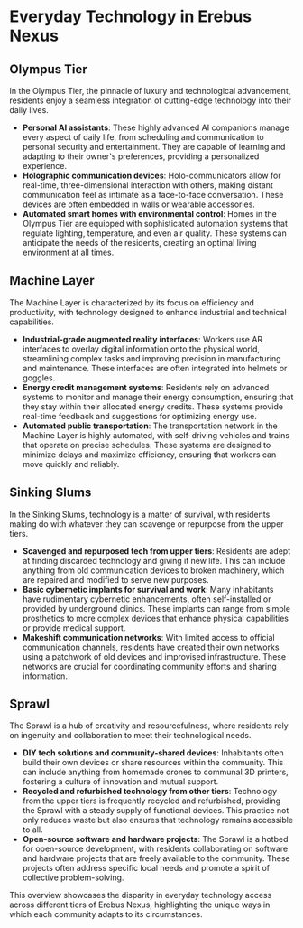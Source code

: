 # Everyday Technology in Erebus Nexus

## Olympus Tier

In the Olympus Tier, the pinnacle of luxury and technological advancement, residents enjoy a seamless integration of cutting-edge technology into their daily lives.

- **Personal AI assistants**: These highly advanced AI companions manage every aspect of daily life, from scheduling and communication to personal security and entertainment. They are capable of learning and adapting to their owner's preferences, providing a personalized experience.
- **Holographic communication devices**: Holo-communicators allow for real-time, three-dimensional interaction with others, making distant communication feel as intimate as a face-to-face conversation. These devices are often embedded in walls or wearable accessories.
- **Automated smart homes with environmental control**: Homes in the Olympus Tier are equipped with sophisticated automation systems that regulate lighting, temperature, and even air quality. These systems can anticipate the needs of the residents, creating an optimal living environment at all times.

## Machine Layer

The Machine Layer is characterized by its focus on efficiency and productivity, with technology designed to enhance industrial and technical capabilities.

- **Industrial-grade augmented reality interfaces**: Workers use AR interfaces to overlay digital information onto the physical world, streamlining complex tasks and improving precision in manufacturing and maintenance. These interfaces are often integrated into helmets or goggles.
- **Energy credit management systems**: Residents rely on advanced systems to monitor and manage their energy consumption, ensuring that they stay within their allocated energy credits. These systems provide real-time feedback and suggestions for optimizing energy use.
- **Automated public transportation**: The transportation network in the Machine Layer is highly automated, with self-driving vehicles and trains that operate on precise schedules. These systems are designed to minimize delays and maximize efficiency, ensuring that workers can move quickly and reliably.

## Sinking Slums

In the Sinking Slums, technology is a matter of survival, with residents making do with whatever they can scavenge or repurpose from the upper tiers.

- **Scavenged and repurposed tech from upper tiers**: Residents are adept at finding discarded technology and giving it new life. This can include anything from old communication devices to broken machinery, which are repaired and modified to serve new purposes.
- **Basic cybernetic implants for survival and work**: Many inhabitants have rudimentary cybernetic enhancements, often self-installed or provided by underground clinics. These implants can range from simple prosthetics to more complex devices that enhance physical capabilities or provide medical support.
- **Makeshift communication networks**: With limited access to official communication channels, residents have created their own networks using a patchwork of old devices and improvised infrastructure. These networks are crucial for coordinating community efforts and sharing information.

## Sprawl

The Sprawl is a hub of creativity and resourcefulness, where residents rely on ingenuity and collaboration to meet their technological needs.

- **DIY tech solutions and community-shared devices**: Inhabitants often build their own devices or share resources within the community. This can include anything from homemade drones to communal 3D printers, fostering a culture of innovation and mutual support.
- **Recycled and refurbished technology from other tiers**: Technology from the upper tiers is frequently recycled and refurbished, providing the Sprawl with a steady supply of functional devices. This practice not only reduces waste but also ensures that technology remains accessible to all.
- **Open-source software and hardware projects**: The Sprawl is a hotbed for open-source development, with residents collaborating on software and hardware projects that are freely available to the community. These projects often address specific local needs and promote a spirit of collective problem-solving.

This overview showcases the disparity in everyday technology access across different tiers of Erebus Nexus, highlighting the unique ways in which each community adapts to its circumstances.
